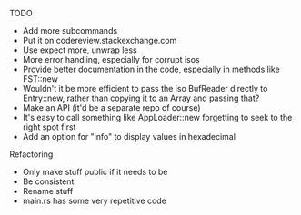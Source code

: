 TODO
* Add more subcommands
* Put it on codereview.stackexchange.com
* Use expect more, unwrap less
* More error handling, especially for corrupt isos
* Provide better documentation in the code, especially in methods like FST::new
* Wouldn't it be more efficient to pass the iso BufReader directly to Entry::new, rather than copying it to an Array and passing that?
* Make an API (it'd be a separate repo of course)
* It's easy to call something like AppLoader::new forgetting to seek to the right spot first
* Add an option for "info" to display values in hexadecimal

Refactoring
* Only make stuff public if it needs to be
* Be consistent
* Rename stuff
* main.rs has some very repetitive code

